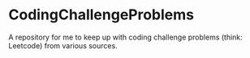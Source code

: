 # CodingChallengeProblems
A repository for me to keep up with coding challenge problems (think: Leetcode) from various sources.

